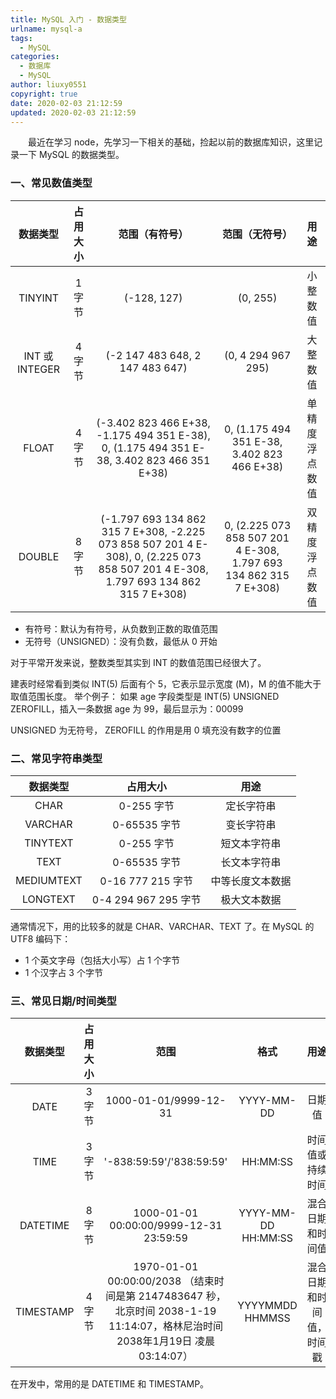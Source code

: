 ```yaml
---
title: MySQL 入门 - 数据类型
urlname: mysql-a
tags:
  - MySQL
categories:
  - 数据库
  - MySQL
author: liuxy0551
copyright: true
date: 2020-02-03 21:12:59
updated: 2020-02-03 21:12:59
---
```



　　最近在学习 node，先学习一下相关的基础，捡起以前的数据库知识，这里记录一下 MySQL 的数据类型。
<!--more-->


### 一、常见数值类型

| 数据类型 | 占用大小 | 范围（有符号） | 范围（无符号） | 用途 |
| :---: | :---: | :---: | :---: | :---: |
| TINYINT | 1 字节 | (-128, 127) | (0, 255) | 小整数值 |
| INT 或 INTEGER | 4 字节 | (-2 147 483 648, 2 147 483 647) | (0, 4 294 967 295) | 大整数值 |
| FLOAT | 4 字节 | (-3.402 823 466 E+38, -1.175 494 351 E-38), 0, (1.175 494 351 E-38, 3.402 823 466 351 E+38) | 0, (1.175 494 351 E-38, 3.402 823 466 E+38) | 单精度浮点数值 |
| DOUBLE | 8 字节 | (-1.797 693 134 862 315 7 E+308, -2.225 073 858 507 201 4 E-308), 0, (2.225 073 858 507 201 4 E-308, 1.797 693 134 862 315 7 E+308) | 0, (2.225 073 858 507 201 4 E-308, 1.797 693 134 862 315 7 E+308) | 双精度浮点数值 |

- 有符号：默认为有符号，从负数到正数的取值范围
- 无符号（UNSIGNED）：没有负数，最低从 0 开始

对于平常开发来说，整数类型其实到 INT 的数值范围已经很大了。

建表时经常看到类似 INT(5) 后面有个 5，它表示显示宽度 (M)，M 的值不能大于取值范围长度。
举个例子： 如果 age 字段类型是 INT(5) UNSIGNED ZEROFILL，插入一条数据 age 为 99，最后显示为：00099

UNSIGNED 为无符号， ZEROFILL 的作用是用 0 填充没有数字的位置


### 二、常见字符串类型

| 数据类型 | 占用大小 | 用途 |
| :---: | :---: | :---: |
| CHAR | 0-255 字节 | 定长字符串 |
| VARCHAR | 0-65535 字节 | 变长字符串 |
| TINYTEXT | 0-255 字节 | 短文本字符串 |
| TEXT | 0-65535 字节 | 长文本字符串 |
| MEDIUMTEXT | 0-16 777 215 字节 | 中等长度文本数据 |
| LONGTEXT | 0-4 294 967 295 字节 | 极大文本数据 |

通常情况下，用的比较多的就是 CHAR、VARCHAR、TEXT 了。在 MySQL 的 UTF8 编码下：
- 1 个英文字母（包括大小写）占 1 个字节
- 1 个汉字占 3 个字节


### 三、常见日期/时间类型

| 数据类型 | 占用大小 | 范围 | 格式 | 用途 |
| :---: | :---: | :---: | :---: | :---: |
| DATE | 3 字节 | 1000-01-01/9999-12-31 | YYYY-MM-DD | 日期值 |
| TIME | 3 字节 | '-838:59:59'/'838:59:59' | HH:MM:SS | 时间值或持续时间 |
| DATETIME | 8 字节 | 1000-01-01 00:00:00/9999-12-31 23:59:59 | YYYY-MM-DD HH:MM:SS | 混合日期和时间值 |
| TIMESTAMP | 4 字节 | 1970-01-01 00:00:00/2038 （结束时间是第 2147483647 秒，北京时间 2038-1-19 11:14:07，格林尼治时间 2038年1月19日 凌晨 03:14:07） | YYYYMMDD HHMMSS | 混合日期和时间值，时间戳 |

在开发中，常用的是 DATETIME 和 TIMESTAMP。
